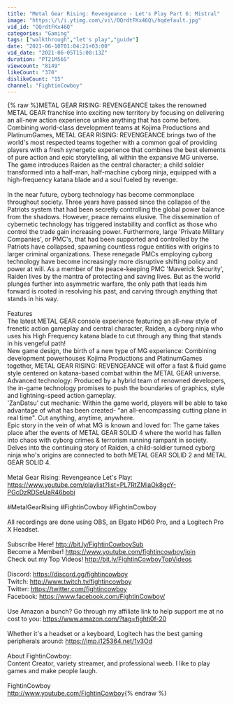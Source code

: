 ```yaml
---
title: "Metal Gear Rising: Revengeance - Let's Play Part 6: Mistral"
image: "https:\/\/i.ytimg.com\/vi\/OQrdtFKx46Q\/hqdefault.jpg"
vid_id: "OQrdtFKx46Q"
categories: "Gaming"
tags: ["walkthrough","let's play","guide"]
date: "2021-06-10T01:04:21+03:00"
vid_date: "2021-06-05T15:00:13Z"
duration: "PT21M56S"
viewcount: "8149"
likeCount: "370"
dislikeCount: "15"
channel: "FightinCowboy"
---
```

{% raw %}METAL GEAR RISING: REVENGEANCE takes the renowned METAL GEAR franchise into exciting new territory by focusing on delivering an all-new action experience unlike anything that has come before. Combining world-class development teams at Kojima Productions and PlatinumGames, METAL GEAR RISING: REVENGEANCE brings two of the world's most respected teams together with a common goal of providing players with a fresh synergetic experience that combines the best elements of pure action and epic storytelling, all within the expansive MG universe. The game introduces Raiden as the central character; a child soldier transformed into a half-man, half-machine cyborg ninja, equipped with a high-frequency katana blade and a soul fueled by revenge.<br /><br />In the near future, cyborg technology has become commonplace throughout society. Three years have passed since the collapse of the Patriots system that had been secretly controlling the global power balance from the shadows. However, peace remains elusive. The dissemination of cybernetic technology has triggered instability and conflict as those who control the trade gain increasing power. Furthermore, large 'Private Military Companies', or PMC's, that had been supported and controlled by the Patriots have collapsed, spawning countless rogue entities with origins to larger criminal organizations. These renegade PMCs employing cyborg technology have become increasingly more disruptive shifting policy and power at will. As a member of the peace-keeping PMC 'Maverick Security', Raiden lives by the mantra of protecting and saving lives. But as the world plunges further into asymmetric warfare, the only path that leads him forward is rooted in resolving his past, and carving through anything that stands in his way.<br /><br />Features<br />The latest METAL GEAR console experience featuring an all-new style of frenetic action gameplay and central character, Raiden, a cyborg ninja who uses his High Frequency katana blade to cut through any thing that stands in his vengeful path!<br />New game design, the birth of a new type of MG experience: Combining development powerhouses Kojima Productions and PlatinumGames together, METAL GEAR RISING: REVENGEANCE will offer a fast &amp; fluid game style centered on katana-based combat within the METAL GEAR universe.<br />Advanced technology: Produced by a hybrid team of renowned developers, the in-game technology promises to push the boundaries of graphics, style and lightning-speed action gameplay.<br />'ZanDatsu' cut mechanic: Within the game world, players will be able to take advantage of what has been created- &quot;an all-encompassing cutting plane in real time&quot;. Cut anything, anytime, anywhere.<br />Epic story in the vein of what MG is known and loved for: The game takes place after the events of METAL GEAR SOLID 4 where the world has fallen into chaos with cyborg crimes &amp; terrorism running rampant in society. Delves into the continuing story of Raiden, a child-soldier turned cyborg ninja who's origins are connected to both METAL GEAR SOLID 2 and METAL GEAR SOLID 4.<br /><br />Metal Gear Rising: Revengeance Let's Play: <br /><a rel="nofollow" target="blank" href="https://www.youtube.com/playlist?list=PL7RtZMiaOk8gcY-PGcDzRDSeUaR46bobi">https://www.youtube.com/playlist?list=PL7RtZMiaOk8gcY-PGcDzRDSeUaR46bobi</a><br /><br />#MetalGearRising #FightinCowboy #FightinCowboy<br /><br />All recordings are done using OBS, an Elgato HD60 Pro, and a Logitech Pro X Headset.<br /><br />Subscribe Here! <a rel="nofollow" target="blank" href="http://bit.ly/FightinCowboySub">http://bit.ly/FightinCowboySub</a><br />Become a Member! <a rel="nofollow" target="blank" href="https://www.youtube.com/fightincowboy/join">https://www.youtube.com/fightincowboy/join</a><br />Check out my Top Videos! <a rel="nofollow" target="blank" href="http://bit.ly/FightinCowboyTopVideos">http://bit.ly/FightinCowboyTopVideos</a><br /><br />Discord: <a rel="nofollow" target="blank" href="https://discord.gg/fightincowboy">https://discord.gg/fightincowboy</a><br />Twitch: <a rel="nofollow" target="blank" href="http://www.twitch.tv/fightincowboy">http://www.twitch.tv/fightincowboy</a><br />Twitter: <a rel="nofollow" target="blank" href="https://twitter.com/fightincowboy">https://twitter.com/fightincowboy</a><br />Facebook: <a rel="nofollow" target="blank" href="https://www.facebook.com/FightinCowboy/">https://www.facebook.com/FightinCowboy/</a><br /><br />Use Amazon a bunch? Go through my affiliate link to help support me at no cost to you: <a rel="nofollow" target="blank" href="https://www.amazon.com/?tag=fighti0f-20">https://www.amazon.com/?tag=fighti0f-20</a><br /><br />Whether it's a headset or a keyboard, Logitech has the best gaming peripherals around: <a rel="nofollow" target="blank" href="https://imp.i125364.net/1v3Od">https://imp.i125364.net/1v3Od</a><br /><br />About FightinCowboy:<br />Content Creator, variety streamer, and professional weeb. I like to play games and make people laugh. <br /><br />FightinCowboy<br /><a rel="nofollow" target="blank" href="http://www.youtube.com/FightinCowboy">http://www.youtube.com/FightinCowboy</a>{% endraw %}
